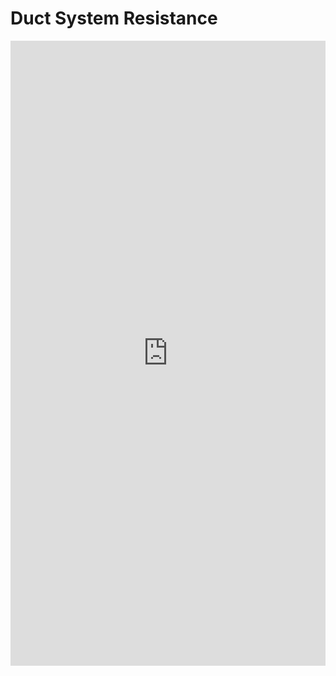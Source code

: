 # Duct System Resistance
<iframe src="http://localhost:8050/apps/ductsystemresistance" width="100%" height="1000" style="border:0"></iframe>

